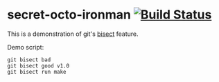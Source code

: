 # secret-octo-ironman [![Build Status](https://secure.travis-ci.org/meonkeys/secret-octo-ironman.png)](http://travis-ci.org/meonkeys/secret-octo-ironman)

This is a demonstration of git's
[bisect](http://git-scm.com/book/ch6-5.html#Binary-Search) feature.

Demo script:

    git bisect bad
    git bisect good v1.0
    git bisect run make
